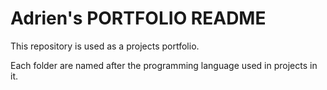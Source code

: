 # Adrien's PORTFOLIO README

This repository is used as a projects portfolio. 

Each folder are named after the programming language used in projects in it. 
